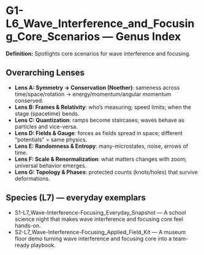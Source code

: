 # G1-L6_Wave_Interference_and_Focusing_Core_Scenarios — Genus Index
**Definition:** Spotlights core scenarios for wave interference and focusing.

## Overarching Lenses

- **Lens A: Symmetry -> Conservation (Noether)**: sameness across time/space/rotation → energy/momentum/angular momentum conserved.
- **Lens B: Frames & Relativity**: who’s measuring; speed limits; when the stage (spacetime) bends.
- **Lens C: Quantization**: ramps become staircases; waves behave as particles and vice-versa.
- **Lens D: Fields & Gauge**: forces as fields spread in space; different “potentials” = same physics.
- **Lens E: Randomness & Entropy**: many-microstates, noise, arrows of time.
- **Lens F: Scale & Renormalization**: what matters changes with zoom; universal behavior emerges.
- **Lens G: Topology & Phases**: protected counts (knots/holes) that survive deformations.

## Species (L7) — everyday exemplars
- S1-L7_Wave-Interference-Focusing_Everyday_Snapshot — A school science night that makes wave interference and focusing core feel hands-on.
- S2-L7_Wave-Interference-Focusing_Applied_Field_Kit — A museum floor demo turning wave interference and focusing core into a team-ready playbook.
